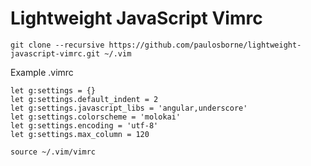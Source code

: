 # Lightweight JavaScript Vimrc

```
git clone --recursive https://github.com/paulosborne/lightweight-javascript-vimrc.git ~/.vim
```
Example .vimrc
```
let g:settings = {}
let g:settings.default_indent = 2
let g:settings.javascript_libs = 'angular,underscore'
let g:settings.colorscheme = 'molokai'
let g:settings.encoding = 'utf-8'
let g:settings.max_column = 120

source ~/.vim/vimrc
```
